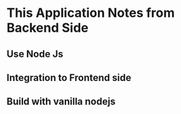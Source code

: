 # This Application Notes from Backend Side

## Use Node Js

## Integration to Frontend side

## Build with vanilla nodejs

